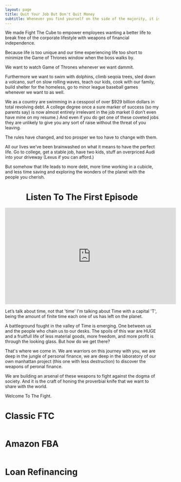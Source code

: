 ```yaml
---
layout: page
title: Quit Your Job But Don't Quit Money
subtitle: Whenever you find yourself on the side of the majority, it is time to pause and reflect. - Mark Twain
---
```


We made Fight The Cube to empower employees wanting a better life to break free of the corporate lifestyle with weapons of financial independence. 

Because life is too unique and our time experiencing life too short to minimize the Game of Thrones window when the boss walks by.

We want to watch Game of Thrones whenever we want dammit.

Furthermore we want to swim with dolphins, climb seqoia trees, sled down a volcano, surf on slow rolling waves, teach our kids, cook with our family, build shelter for the homeless, go to minor league baseball games whenever we want to as well.

We as a country are swimming in a cesspool of over $929 billion dollars in total revolving debt.  A college degree once a sure marker of success (so my parents say) is now almost entirely irrelevant in the job market (I don’t even have mine on my resume.) And even if you do get one of these coveted jobs they are unlikely to give you any sort of raise without the threat of you leaving.

The rules have changed, and too prosper we too have to change with them.

All our lives we’ve been brainwashed on what it means to have the perfect life. Go to college, get a stable job, have two kids, stuff an overpriced Audi into your driveway (Lexus if you can afford.)

But somehow that life leads to more debt, more time working in a cubicle, and less time saving and exploring the wonders of the planet with the people you cherish.

<center><h1>Listen To The First Episode</h1></center>
<center><iframe width="560" height="315" src="https://www.youtube.com/embed/MR4YmUn92Ng" frameborder="0" allowfullscreen></iframe></center>

Let’s talk about time, not that 'time' I'm talking about Time with a capital 'T', being the amount of finite time each one of us has left on the planet.

A battleground fought in the valley of Time is emerging. One between us and the people who chain us to our desks. The spoils of this war are HUGE and a fruitfull life of less material goods, more freedom, and more profit is through the looking glass. But how do we get there?

That's where we come in. We are warriors on this journey with you, we are deep in the jungle of personal finance, we are deep in the laboratory of our own manhattan project (this one with less destruction) to discover the weapons of peronal finance.

We are building an arsenal of these weapons to fight against the dogma of society. And it is the craft of honing the proverbial knife that we want to share with the world.

Welcome To The Fight.

<div id="startHereLinks">
	<div class="col-sm-4">
		<h1>Classic FTC</h1>
		<a href="/2017-04-08-how-to-grow-your-net-worth-to-$1,000,000"><img src="../EpisodeBanners/Money.JPG" alt=""></a>
	</div>
	<div class="col-sm-4">
		<h1>Amazon FBA</h1>
		<a href="/2017-04-26-Make-Easy-Money-Selling-With-Amazon-FBA"><img src="../EpisodeBanners/AmazonRiver.jpg" alt=""></a>
	</div>
	<div class="col-sm-4">
		<h1>Loan Refinancing</h1>
		<a href="/2017-04-10-Conquer-Your-Student-Loans"><img src="../EpisodeBanners/Pistol.jpg" alt=""></a>
	</div>	
</div>










